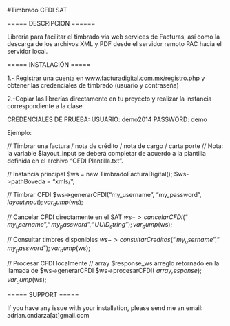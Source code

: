 #Timbrado CFDI SAT

===== DESCRIPCION ======

Librería para facilitar el timbrado via web services de Facturas, así como la descarga de los archivos XML y PDF desde el servidor remoto PAC hacia el servidor local.

===== INSTALACIÓN =====

1.- Registrar una cuenta en www.facturadigital.com.mx/registro.php y obtener las credenciales de timbrado (usuario y contraseña)

2.-Copiar las librerías directamente en tu proyecto y realizar la instancia correspondiente a la clase.


CREDENCIALES DE PRUEBA:
USUARIO: demo2014
PASSWORD: demo


Ejemplo:


// Timbrar una factura / nota de crédito / nota de cargo / carta porte
// Nota: la variable $layout_input se deberá completar de acuerdo a la plantilla definida en el archivo “CFDI Plantilla.txt”.

// Instancia principal
	$ws = new TimbradoFacturaDigital();
	$ws->pathBoveda = “xmls/”;


// Timbrar CFDI
	$ws->generarCFDI(“my_username”, “my_password”, $layout_input);
	var_dump ($ws);


// Cancelar CFDI directamente en el SAT
	$ws->cancelarCFDI(“my_username”, “my_password”, “UUID_string”);
	var_dump ($ws);


// Consultar timbres disponibles
	$ws->consultarCreditos(“my_username”, “my_password”);
	var_dump ($ws);


// Procesar CFDI localmente
// array $response_ws arreglo retornado en la llamada de $ws->generarCFDI
	$ws->procesarCFDI( $array_response );
	var_dump ($ws);


===== SUPPORT =====

If you have any issue with your installation, please send me an email: adrian.ondarza[at]gmail.com
